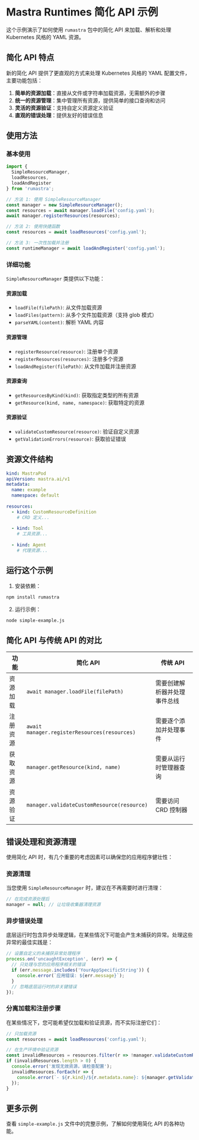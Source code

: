 # Mastra Runtimes 简化 API 示例

这个示例演示了如何使用 `rumastra` 包中的简化 API 来加载、解析和处理 Kubernetes 风格的 YAML 资源。

## 简化 API 特点

新的简化 API 提供了更直观的方式来处理 Kubernetes 风格的 YAML 配置文件，主要功能包括：

1. **简单的资源加载**：直接从文件或字符串加载资源，无需额外的步骤
2. **统一的资源管理**：集中管理所有资源，提供简单的接口查询和访问
3. **灵活的资源验证**：支持自定义资源定义验证
4. **直观的错误处理**：提供友好的错误信息

## 使用方法

### 基本使用

```javascript
import { 
  SimpleResourceManager, 
  loadResources, 
  loadAndRegister 
} from 'rumastra';

// 方法 1: 使用 SimpleResourceManager
const manager = new SimpleResourceManager();
const resources = await manager.loadFile('config.yaml');
await manager.registerResources(resources);

// 方法 2: 使用快捷函数
const resources = await loadResources('config.yaml');

// 方法 3: 一次性加载并注册
const runtimeManager = await loadAndRegister('config.yaml');
```

### 详细功能

`SimpleResourceManager` 类提供以下功能：

#### 资源加载

- `loadFile(filePath)`: 从文件加载资源
- `loadFiles(pattern)`: 从多个文件加载资源（支持 glob 模式）
- `parseYAML(content)`: 解析 YAML 内容

#### 资源管理

- `registerResource(resource)`: 注册单个资源
- `registerResources(resources)`: 注册多个资源
- `loadAndRegister(filePath)`: 从文件加载并注册资源

#### 资源查询

- `getResourcesByKind(kind)`: 获取指定类型的所有资源
- `getResource(kind, name, namespace)`: 获取特定的资源

#### 资源验证

- `validateCustomResource(resource)`: 验证自定义资源
- `getValidationErrors(resource)`: 获取验证错误

## 资源文件结构

```yaml
kind: MastraPod
apiVersion: mastra.ai/v1
metadata:
  name: example
  namespace: default
  
resources:
  - kind: CustomResourceDefinition
    # CRD 定义...
    
  - kind: Tool
    # 工具资源...
    
  - kind: Agent
    # 代理资源...
```

## 运行这个示例

1. 安装依赖：
```bash
npm install rumastra
```

2. 运行示例：
```bash
node simple-example.js
```

## 简化 API 与传统 API 的对比

| 功能 | 简化 API | 传统 API |
| --- | --- | --- |
| 资源加载 | `await manager.loadFile(filePath)` | 需要创建解析器并处理事件总线 |
| 注册资源 | `await manager.registerResources(resources)` | 需要逐个添加并处理事件 |
| 获取资源 | `manager.getResource(kind, name)` | 需要从运行时管理器查询 |
| 资源验证 | `manager.validateCustomResource(resource)` | 需要访问 CRD 控制器 |

## 错误处理和资源清理

使用简化 API 时，有几个重要的考虑因素可以确保您的应用程序健壮性：

### 资源清理

当您使用 `SimpleResourceManager` 时，建议在不再需要时进行清理：

```javascript
// 在完成资源处理后
manager = null; // 让垃圾收集器清理资源
```

### 异步错误处理

底层运行时包含异步处理逻辑，在某些情况下可能会产生未捕获的异常。处理这些异常的最佳实践是：

```javascript
// 设置自定义的未捕获异常处理程序
process.on('uncaughtException', (err) => {
  // 只处理与您的应用程序相关的错误
  if (err.message.includes('YourAppSpecificString')) {
    console.error(`应用错误: ${err.message}`);
  }
  // 忽略底层运行时的非关键错误
});
```

### 分离加载和注册步骤

在某些情况下，您可能希望仅加载和验证资源，而不实际注册它们：

```javascript
// 只加载资源
const resources = await loadResources('config.yaml');

// 在生产环境中验证资源
const invalidResources = resources.filter(r => !manager.validateCustomResource(r));
if (invalidResources.length > 0) {
  console.error('发现无效资源，请检查配置');
  invalidResources.forEach(r => {
    console.error(`- ${r.kind}/${r.metadata.name}: ${manager.getValidationErrors(r)}`);
  });
}
```

## 更多示例

查看 `simple-example.js` 文件中的完整示例，了解如何使用简化 API 的各种功能。 